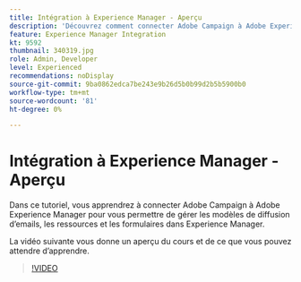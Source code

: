 ```yaml
---
title: Intégration à Experience Manager - Aperçu
description: 'Découvrez comment connecter Adobe Campaign à Adobe Experience Manager pour vous permettre de gérer des modèles de diffusion d’emails, des ressources et des formulaires dans Experience Manager. '
feature: Experience Manager Integration
kt: 9592
thumbnail: 340319.jpg
role: Admin, Developer
level: Experienced
recommendations: noDisplay
source-git-commit: 9ba0862edca7be243e9b26d5b0b99d2b5b5900b0
workflow-type: tm+mt
source-wordcount: '81'
ht-degree: 0%

---
```


# Intégration à Experience Manager - Aperçu

Dans ce tutoriel, vous apprendrez à connecter Adobe Campaign à Adobe Experience Manager pour vous permettre de gérer les modèles de diffusion d’emails, les ressources et les formulaires dans Experience Manager.

La vidéo suivante vous donne un aperçu du cours et de ce que vous pouvez attendre d’apprendre.

>[!VIDEO](https://video.tv.adobe.com/v/340319?quality=12)
